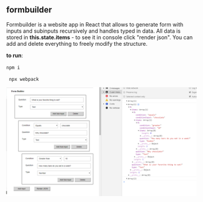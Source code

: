 ## formbuilder

Formbuilder is a website app in React that allows to generate form with inputs and subinputs recursively and handles typed in data. 
All data is stored in **this.state.items** - to see it in console click "render json".
You can add and delete everything to freely modify the structure.

**to run**:


`npm i`

 ` npx webpack`
 
 
<img src="./formbuilder_screenshot.jpg" width="550" />

